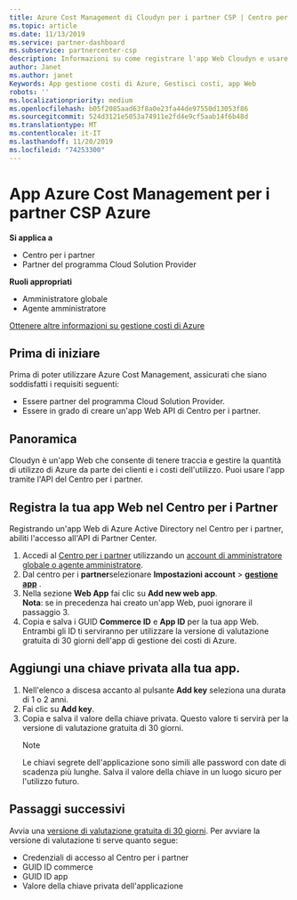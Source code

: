```yaml
---
title: Azure Cost Management di Cloudyn per i partner CSP | Centro per i partner
ms.topic: article
ms.date: 11/13/2019
ms.service: partner-dashboard
ms.subservice: partnercenter-csp
description: Informazioni su come registrare l'app Web Cloudyn e usare una chiave privata per l'app nel centro per i partner, in modo da poter usare l'app per tenere traccia dell'utilizzo e dei costi di Azure per i clienti.
author: Janet
ms.author: janet
Keywords: App gestione costi di Azure, Gestisci costi, app Web
robots: ''
ms.localizationpriority: medium
ms.openlocfilehash: b05f2085aad63f8a0e23fa44de97550d13053f86
ms.sourcegitcommit: 524d3121e5053a74911e2fd4e9cf5aab14f6b48d
ms.translationtype: MT
ms.contentlocale: it-IT
ms.lasthandoff: 11/20/2019
ms.locfileid: "74253300"
---
```

# <a name="azure-cost-management-app-for-azure-csp-partners"></a>App Azure Cost Management per i partner CSP Azure  

**Si applica a**

- Centro per i partner
- Partner del programma Cloud Solution Provider

**Ruoli appropriati**

- Amministratore globale
- Agente amministratore

[Ottenere altre informazioni su gestione costi di Azure](https://go.microsoft.com/fwlink/p/?linkid=857893)

## <a name="before-you-begin"></a>Prima di iniziare
Prima di poter utilizzare Azure Cost Management, assicurati che siano soddisfatti i requisiti seguenti:

- Essere partner del programma Cloud Solution Provider.
- Essere in grado di creare un'app Web API di Centro per i partner.

## <a name="overview"></a>Panoramica

Cloudyn è un'app Web che consente di tenere traccia e gestire la quantità di utilizzo di Azure da parte dei clienti e i costi dell'utilizzo. Puoi usare l'app tramite l'API del Centro per i partner.

## <a name="register-your-web-app-in-the-partner-center"></a>Registra la tua app Web nel Centro per i Partner
Registrando un'app Web di Azure Active Directory nel Centro per i partner, abiliti l'accesso all'API di Partner Center. 
1.  Accedi al [Centro per i partner](https://partnercenter.microsoft.com/pcv/dashboard/overview) utilizzando un [account di amministratore globale o agente amministratore](create-user-accounts-and-set-permissions.md).
2.  Dal centro per i **partner**selezionare **Impostazioni account** &gt; **[gestione app](https://partnercenter.microsoft.com/pcv/apiintegration/appmanagement)** .
3.  Nella sezione **Web App** fai clic su **Add new web app**.
<br> **Nota**: se in precedenza hai creato un'app Web, puoi ignorare il passaggio 3.
4.  Copia e salva i GUID **Commerce ID** e **App ID** per la tua app Web. Entrambi gli ID ti serviranno per utilizzare la versione di valutazione gratuita di 30 giorni dell'app di gestione dei costi di Azure.

## <a name="add-a-secret-key-to-your-app"></a>Aggiungi una chiave privata alla tua app.
1. Nell'elenco a discesa accanto al pulsante **Add key** seleziona una durata di 1 o 2 anni.
2. Fai clic su **Add key**. 
3. Copia e salva il valore della chiave privata. Questo valore ti servirà per la versione di valutazione gratuita di 30 giorni.<br>
   > [!NOTE]  
   > Le chiavi segrete dell'applicazione sono simili alle password con date di scadenza più lunghe. Salva il valore della chiave in un luogo sicuro per l'utilizzo futuro.

## <a name="next-steps"></a>Passaggi successivi
Avvia una [versione di valutazione gratuita di 30 giorni](https://go.microsoft.com/fwlink/?linkid=857895).
Per avviare la versione di valutazione ti serve quanto segue:
- Credenziali di accesso al Centro per i partner
- GUID ID commerce
- GUID ID app
- Valore della chiave privata dell'applicazione

